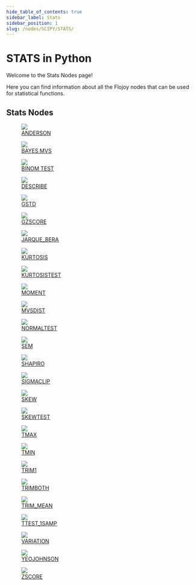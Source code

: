 ```yaml
---
hide_table_of_contents: true
sidebar_label: Stats
sidebar_position: 1
slug: /nodes/SCIPY/STATS/
---
```


# STATS in Python

Welcome to the Stats Nodes page!

Here you can find information about all the Flojoy nodes that can be used for statistical functions.

## Stats Nodes

<div className="flex flex-wrap" style={{ marginLeft: "-55px" }}>

<div className="p-4">
<a href="/nodes/SCIPY/STATS/ANDERSON/">
<figure style={{ width: "200px", height: "200px", objectFit: "scale-down", marginRight: "15px" }}>
<img src="https://raw.githubusercontent.com/flojoy-ai/docs/main/docs/nodes/SCIPY/STATS/ANDERSON/examples/EX1/output.jpeg" style={{ width: "200px", height: "200px", objectFit: "scale-down", marginRight: "15px" }} />
<figcaption>ANDERSON</figcaption>
</figure>
</a></div>

<div className="p-4">
<a href="/nodes/SCIPY/STATS/BAYES_MVS/">
<figure style={{ width: "200px", height: "200px", objectFit: "scale-down", marginRight: "15px" }}>
<img src="https://raw.githubusercontent.com/flojoy-ai/docs/main/docs/nodes/SCIPY/STATS/BAYES_MVS/examples/EX1/output.jpeg" style={{ width: "200px", height: "200px", objectFit: "scale-down", marginRight: "15px" }} />
<figcaption>BAYES MVS</figcaption>
</figure>
</a></div>

<div className="p-4">
<a href="/nodes/SCIPY/STATS/BINOM_TEST/">
<figure style={{ width: "200px", height: "200px", objectFit: "scale-down", marginRight: "15px" }}>
<img src="https://raw.githubusercontent.com/flojoy-ai/docs/main/docs/nodes/SCIPY/STATS/BINOM_TEST/examples/EX1/output.jpeg" style={{ width: "200px", height: "200px", objectFit: "scale-down", marginRight: "15px" }} />
<figcaption>BINOM TEST</figcaption>
</figure>
</a></div>

<div className="p-4">
<a href="/nodes/SCIPY/STATS/DESCRIBE/">
<figure style={{ width: "200px", height: "200px", objectFit: "scale-down", marginRight: "15px" }}>
<img src="https://raw.githubusercontent.com/flojoy-ai/docs/main/docs/nodes/SCIPY/STATS/DESCRIBE/examples/EX1/output.jpeg" style={{ width: "200px", height: "200px", objectFit: "scale-down", marginRight: "15px" }} />
<figcaption>DESCRIBE</figcaption>
</figure>
</a></div>

<div className="p-4">
<a href="/nodes/SCIPY/STATS/GSTD/">
<figure style={{ width: "200px", height: "200px", objectFit: "scale-down", marginRight: "15px" }}>
<img src="https://raw.githubusercontent.com/flojoy-ai/docs/main/docs/nodes/SCIPY/STATS/GSTD/examples/EX1/output.jpeg" style={{ width: "200px", height: "200px", objectFit: "scale-down", marginRight: "15px" }} />
<figcaption>GSTD</figcaption>
</figure>
</a></div>

<div className="p-4">
<a href="/nodes/SCIPY/STATS/GZSCORE/">
<figure style={{ width: "200px", height: "200px", objectFit: "scale-down", marginRight: "15px" }}>
<img src="https://raw.githubusercontent.com/flojoy-ai/docs/main/docs/nodes/SCIPY/STATS/GZSCORE/examples/EX1/output.jpeg" style={{ width: "200px", height: "200px", objectFit: "scale-down", marginRight: "15px" }} />
<figcaption>GZSCORE</figcaption>
</figure>
</a></div>

<div className="p-4">
<a href="/nodes/SCIPY/STATS/JARQUE_BERA/">
<figure style={{ width: "200px", height: "200px", objectFit: "scale-down", marginRight: "15px" }}>
<img src="https://raw.githubusercontent.com/flojoy-ai/docs/main/docs/nodes/SCIPY/STATS/JARQUE_BERA/examples/EX1/output.jpeg" style={{ width: "200px", height: "200px", objectFit: "scale-down", marginRight: "15px" }} />
<figcaption>JARQUE_BERA</figcaption>
</figure>
</a></div>

<div className="p-4">
<a href="/nodes/SCIPY/STATS/KURTOSIS/">
<figure style={{ width: "200px", height: "200px", objectFit: "scale-down", marginRight: "15px" }}>
<img src="https://raw.githubusercontent.com/flojoy-ai/docs/main/docs/nodes/SCIPY/STATS/KURTOSIS/examples/EX1/output.jpeg" style={{ width: "200px", height: "200px", objectFit: "scale-down", marginRight: "15px" }} />
<figcaption>KURTOSIS</figcaption>
</figure>
</a></div>

<div className="p-4">
<a href="/nodes/SCIPY/STATS/KURTOSISTEST/">
<figure style={{ width: "200px", height: "200px", objectFit: "scale-down", marginRight: "15px" }}>
<img src="https://raw.githubusercontent.com/flojoy-ai/docs/main/docs/nodes/SCIPY/STATS/KURTOSISTEST/examples/EX1/output.jpeg" style={{ width: "200px", height: "200px", objectFit: "scale-down", marginRight: "15px" }} />
<figcaption>KURTOSISTEST</figcaption>
</figure>
</a></div>

<div className="p-4">
<a href="/nodes/SCIPY/STATS/MOMENT/">
<figure style={{ width: "200px", height: "200px", objectFit: "scale-down", marginRight: "15px" }}>
<img src="https://raw.githubusercontent.com/flojoy-ai/docs/main/docs/nodes/SCIPY/STATS/MOMENT/examples/EX1/output.jpeg" style={{ width: "200px", height: "200px", objectFit: "scale-down", marginRight: "15px" }} />
<figcaption>MOMENT</figcaption>
</figure>
</a></div>

<div className="p-4">
<a href="/nodes/SCIPY/STATS/MVSDIST/">
<figure style={{ width: "200px", height: "200px", objectFit: "scale-down", marginRight: "15px" }}>
<img src="https://raw.githubusercontent.com/flojoy-ai/docs/main/docs/nodes/SCIPY/STATS/MVSDIST/examples/EX1/output.jpeg" style={{ width: "200px", height: "200px", objectFit: "scale-down", marginRight: "15px" }} />
<figcaption>MVSDIST</figcaption>
</figure>
</a></div>

<div className="p-4">
<a href="/nodes/SCIPY/STATS/NORMALTEST/">
<figure style={{ width: "200px", height: "200px", objectFit: "scale-down", marginRight: "15px" }}>
<img src="https://raw.githubusercontent.com/flojoy-ai/docs/main/docs/nodes/SCIPY/STATS/NORMALTEST/examples/EX1/output.jpeg" style={{ width: "200px", height: "200px", objectFit: "scale-down", marginRight: "15px" }} />
<figcaption>NORMALTEST</figcaption>
</figure>
</a></div>

<div className="p-4">
<a href="/nodes/SCIPY/STATS/SEM/">
<figure style={{ width: "200px", height: "200px", objectFit: "scale-down", marginRight: "15px" }}>
<img src="https://raw.githubusercontent.com/flojoy-ai/docs/main/docs/nodes/SCIPY/STATS/SEM/examples/EX1/output.jpeg" style={{ width: "200px", height: "200px", objectFit: "scale-down", marginRight: "15px" }} />
<figcaption>SEM</figcaption>
</figure>
</a></div>

<div className="p-4">
<a href="/nodes/SCIPY/STATS/SHAPIRO/">
<figure style={{ width: "200px", height: "200px", objectFit: "scale-down", marginRight: "15px" }}>
<img src="https://raw.githubusercontent.com/flojoy-ai/docs/main/docs/nodes/SCIPY/STATS/SHAPIRO/examples/EX1/output.jpeg" style={{ width: "200px", height: "200px", objectFit: "scale-down", marginRight: "15px" }} />
<figcaption>SHAPIRO</figcaption>
</figure>
</a></div>

<div className="p-4">
<a href="/nodes/SCIPY/STATS/SIGMACLIP/">
<figure style={{ width: "200px", height: "200px", objectFit: "scale-down", marginRight: "15px" }}>
<img src="https://raw.githubusercontent.com/flojoy-ai/docs/main/docs/nodes/SCIPY/STATS/SIGMACLIP/examples/EX1/output.jpeg" style={{ width: "200px", height: "200px", objectFit: "scale-down", marginRight: "15px" }} />
<figcaption>SIGMACLIP</figcaption>
</figure>
</a></div>

<div className="p-4">
<a href="/nodes/SCIPY/STATS/SKEW/">
<figure style={{ width: "200px", height: "200px", objectFit: "scale-down", marginRight: "15px" }}>
<img src="https://raw.githubusercontent.com/flojoy-ai/docs/main/docs/nodes/SCIPY/STATS/SKEW/examples/EX1/output.jpeg" style={{ width: "200px", height: "200px", objectFit: "scale-down", marginRight: "15px" }} />
<figcaption>SKEW</figcaption>
</figure>
</a></div>

<div className="p-4">
<a href="/nodes/SCIPY/STATS/SKEWTEST/">
<figure style={{ width: "200px", height: "200px", objectFit: "scale-down", marginRight: "15px" }}>
<img src="https://raw.githubusercontent.com/flojoy-ai/docs/main/docs/nodes/SCIPY/STATS/SKEWTEST/examples/EX1/output.jpeg" style={{ width: "200px", height: "200px", objectFit: "scale-down", marginRight: "15px" }} />
<figcaption>SKEWTEST</figcaption>
</figure>
</a></div>

<div className="p-4">
<a href="/nodes/SCIPY/STATS/TMAX/">
<figure style={{ width: "200px", height: "200px", objectFit: "scale-down", marginRight: "15px" }}>
<img src="https://raw.githubusercontent.com/flojoy-ai/docs/main/docs/nodes/SCIPY/STATS/TMAX/examples/EX1/output.jpeg" style={{ width: "200px", height: "200px", objectFit: "scale-down", marginRight: "15px" }} />
<figcaption>TMAX</figcaption>
</figure>
</a></div>

<div className="p-4">
<a href="/nodes/SCIPY/STATS/TMIN/">
<figure style={{ width: "200px", height: "200px", objectFit: "scale-down", marginRight: "15px" }}>
<img src="https://raw.githubusercontent.com/flojoy-ai/docs/main/docs/nodes/SCIPY/STATS/TMIN/examples/EX1/output.jpeg" style={{ width: "200px", height: "200px", objectFit: "scale-down", marginRight: "15px" }} />
<figcaption>TMIN</figcaption>
</figure>
</a></div>

<div className="p-4">
<a href="/nodes/SCIPY/STATS/TRIM1/">
<figure style={{ width: "200px", height: "200px", objectFit: "scale-down", marginRight: "15px" }}>
<img src="https://raw.githubusercontent.com/flojoy-ai/docs/main/docs/nodes/SCIPY/STATS/TRIM1/examples/EX1/output.jpeg" style={{ width: "200px", height: "200px", objectFit: "scale-down", marginRight: "15px" }} />
<figcaption>TRIM1</figcaption>
</figure>
</a></div>

<div className="p-4">
<a href="/nodes/SCIPY/STATS/TRIMBOTH/">
<figure style={{ width: "200px", height: "200px", objectFit: "scale-down", marginRight: "15px" }}>
<img src="https://raw.githubusercontent.com/flojoy-ai/docs/main/docs/nodes/SCIPY/STATS/TRIMBOTH/examples/EX1/output.jpeg" style={{ width: "200px", height: "200px", objectFit: "scale-down", marginRight: "15px" }} />
<figcaption>TRIMBOTH</figcaption>
</figure>
</a></div>

<div className="p-4">
<a href="/nodes/SCIPY/STATS/TRIM_MEAN/">
<figure style={{ width: "200px", height: "200px", objectFit: "scale-down", marginRight: "15px" }}>
<img src="https://raw.githubusercontent.com/flojoy-ai/docs/main/docs/nodes/SCIPY/STATS/TRIM_MEAN/examples/EX1/output.jpeg" style={{ width: "200px", height: "200px", objectFit: "scale-down", marginRight: "15px" }} />
<figcaption>TRIM_MEAN</figcaption>
</figure>
</a></div>

<div className="p-4">
<a href="/nodes/SCIPY/STATS/TTEST_1SAMP/">
<figure style={{ width: "200px", height: "200px", objectFit: "scale-down", marginRight: "15px" }}>
<img src="https://raw.githubusercontent.com/flojoy-ai/docs/main/docs/nodes/SCIPY/STATS/TTEST_1SAMP/examples/EX1/output.jpeg" style={{ width: "200px", height: "200px", objectFit: "scale-down", marginRight: "15px" }} />
<figcaption>TTEST_1SAMP</figcaption>
</figure>
</a></div>

<div className="p-4">
<a href="/nodes/SCIPY/STATS/VARIATION/">
<figure style={{ width: "200px", height: "200px", objectFit: "scale-down", marginRight: "15px" }}>
<img src="https://raw.githubusercontent.com/flojoy-ai/docs/main/docs/nodes/SCIPY/STATS/VARIATION/examples/EX1/output.jpeg" style={{ width: "200px", height: "200px", objectFit: "scale-down", marginRight: "15px" }} />
<figcaption>VARIATION</figcaption>
</figure>
</a></div>

<div className="p-4">
<a href="/nodes/SCIPY/STATS/YEOJOHNSON/">
<figure style={{ width: "200px", height: "200px", objectFit: "scale-down", marginRight: "15px" }}>
<img src="https://raw.githubusercontent.com/flojoy-ai/docs/main/docs/nodes/SCIPY/STATS/YEOJOHNSON/examples/EX1/output.jpeg" style={{ width: "200px", height: "200px", objectFit: "scale-down", marginRight: "15px" }} />
<figcaption>YEOJOHNSON</figcaption>
</figure>
</a></div>

<div className="p-4">
<a href="/nodes/SCIPY/STATS/ZSCORE/">
<figure style={{ width: "200px", height: "200px", objectFit: "scale-down", marginRight: "15px" }}>
<img src="https://raw.githubusercontent.com/flojoy-ai/docs/main/docs/nodes/SCIPY/STATS/ZSCORE/examples/EX1/output.jpeg" style={{ width: "200px", height: "200px", objectFit: "scale-down", marginRight: "15px" }} />
<figcaption>ZSCORE</figcaption>
</figure>
</a></div>

</div>
